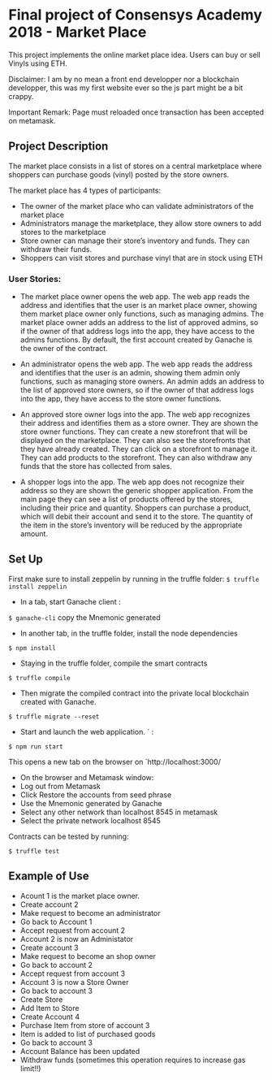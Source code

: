 # Final project of Consensys Academy 2018 - Market Place

This project implements the online market place idea. Users can buy or sell Vinyls using ETH.

Disclaimer: I am by no mean a front end developper nor a blockchain developper, this was my first website ever so the js part might be a bit crappy.

Important Remark: Page must reloaded once transaction has been accepted on metamask.


## Project Description

The market place consists in a list of stores on a central marketplace where shoppers can purchase goods (vinyl) posted by the store owners.

The market place has 4 types of participants:

* The owner of the market place who can validate administrators of the market place
* Administrators manage the marketplace, they allow store owners to add stores to the marketplace
* Store owner can manage their store’s inventory and funds. They can withdraw their funds.
* Shoppers can visit stores and purchase vinyl that are in stock using ETH


### User Stories:

* The market place owner opens the web app. The web app reads the address and identifies that the user is an market place owner, showing them market place owner only functions, such as managing admins. The market place owner adds an address to the list of approved admins, so if the owner of that address logs into the app, they have access to the admins functions.
By default, the first account created by Ganache is the owner of the contract.

* An administrator opens the web app. The web app reads the address and identifies that the user is an admin, showing them admin only functions, such as managing store owners. An admin adds an address to the list of approved store owners, so if the owner of that address logs into the app, they have access to the store owner functions.

* An approved store owner logs into the app. The web app recognizes their address and identifies them as a store owner. They are shown the store owner functions. They can create a new storefront that will be displayed on the marketplace. They can also see the storefronts that they have already created. They can click on a storefront to manage it. They can add products to the storefront. They can also withdraw any funds that the store has collected from sales.

* A shopper logs into the app. The web app does not recognize their address so they are shown the generic shopper application. From the main page they can see a list of products offered by the stores, including their price and quantity. Shoppers can purchase a product, which will debit their account and send it to the store. The quantity of the item in the store’s inventory will be reduced by the appropriate amount.


## 	Set Up

First make sure to install zeppelin by running in the truffle folder:
`$ truffle install zeppelin`

* In a tab, start Ganache client :

`$ ganache-cli` copy the Mnemonic generated

* In another tab, in the truffle folder, install the node dependencies

`$ npm install`

* Staying in the truffle folder, compile the smart contracts

`$ truffle compile`

* Then migrate the compiled contract into the private local blockchain created with Ganache.

`$ truffle migrate --reset`

* Start and launch the web application. ` :

`$ npm run start`

This opens a new tab on the browser on `http://localhost:3000/

*  On the browser and Metamask window:
  * Log out from Metamask
  * Click Restore the accounts from seed phrase
  * Use the Mnemonic generated by Ganache
  * Select any other network than localhost 8545 in metamask
  * Select the private network localhost 8545

Contracts can be tested by running:

`$ truffle test`


## Example of Use

* Acount 1 is the market place owner.
* Create account 2
* Make request to become an administrator
* Go back to Account 1
* Accept request from account 2
* Account 2 is now an Administator
* Create account 3
* Make request to become an shop owner
* Go back to account 2
* Accept request from account 3
* Account 3 is now a Store Owner
* Go back to account 3
* Create Store
* Add Item to Store
* Create Account 4
* Purchase Item from store of account 3
* Item is added to list of purchased goods
* Go back to account 3
* Account Balance has been updated
* Withdraw funds (sometimes this operation requires to increase gas limit!!)
